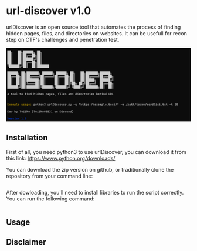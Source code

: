 # url-discover v1.0

urlDiscover is an open source tool that automates the process of finding hidden pages, files, and directories on websites. It can be usefull for recon step on CTF's challenges and penetration test.

![alt text](https://github.com/hashgrem/url-discover/blob/master/image.png?raw=true)

## Installation
First of all, you need python3 to use urlDiscover, you can download it from this link: https://www.python.org/downloads/

You can download the zip version on github, or traditionally clone the repository from your command line:
```git clone https://github.com/hashgrem/url-discover.git
```

After dowloading, you'll need to install libraries to run the script correctly. You can run the following command:
```pip install -r requirements.txt
```


## Usage

## Disclaimer

